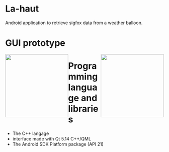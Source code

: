 # La-haut

Android application to retrieve sigfox data from a weather balloon.

# GUI prototype
<img src="https://user-images.githubusercontent.com/33329690/75548862-7ec42280-5a2e-11ea-826f-84c10745e22c.jpg" width="200" style="float:left">
<img src="https://user-images.githubusercontent.com/33329690/75548884-8e436b80-5a2e-11ea-9eda-36c95fb0513e.jpg" width="200" style="float:right">

# Programming language and libraries
- The C++ langage
- interface made with Qt 5.14 C++/QML
- The Android SDK Platform package (API 21)

